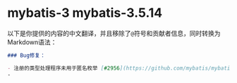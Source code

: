 # mybatis-3 mybatis-3.5.14
以下是你提供的内容的中文翻译，并且移除了`@`符号和贡献者信息，同时转换为Markdown语法：

```markdown
### Bug修复：

- 注册的类型处理程序未用于匿名枚举 [#2956](https://github.com/mybatis/mybatis-3/issues/2956)
-